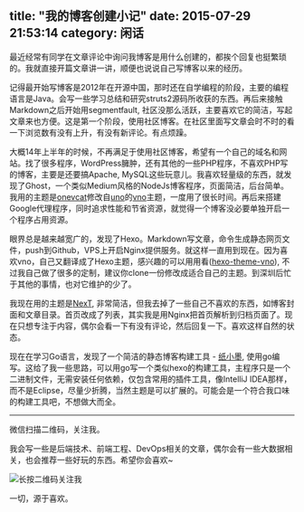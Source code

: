title: "我的博客创建小记"
date: 2015-07-29 21:53:14
category: 闲话
---

最近经常有同学在文章评论中询问我博客是用什么创建的，都挨个回复也挺繁琐的。我就直接开篇文章讲一讲，顺便也说说自己写博客以来的经历。

记得最开始写博客是2012年在开源中国，那时还在自学编程的阶段，主要的编程语言是Java。会写一些学习总结和研究struts2源码所收获的东西。再后来接触Markdown之后开始用segmentfault, 社区没那么活跃，主要喜欢它的简洁，写起文章来也方便。这是第一个阶段，使用社区博客。在社区里面写文章会时不时的看一下浏览数有没有上升，有没有新评论。有点烦躁。

大概14年上半年的时候，不再满足于使用社区博客，希望有一个自己的域名和网站。找了很多程序，WordPress臃肿，还有其他的一些PHP程序，不喜欢PHP写的博客，主要是还要搞Apache, MySQL这些玩意儿。我喜欢轻量级的东西，就发现了Ghost，一个类似Medium风格的NodeJs博客程序，页面简洁，后台简单。我用的主题是[onevcat](http://onevcat.com/)修改自[uno](https://github.com/daleanthony/uno)的[vno](https://github.com/onevcat/vno)主题，一度用了很长时间。再后来搭建Google代理程序，同时追求性能和节省资源，就觉得一个博客没必要单独开启一个程序占用资源。

眼界总是越来越宽广的，发现了Hexo。Markdown写文章，命令生成静态网页文件，push到Github，VPS上开启Nginx提供服务。就这样一直用到现在。因为喜欢vno，自己又翻译成了Hexo主题，感兴趣的可以用用看([hexo-theme-vno](https://github.com/lenbo-ma/hexo-theme-vno)), 不过我自己做了很多的定制，建议你clone一份修改成适合自己的主题。到深圳后忙于其他的事情，也对它维护的少了。

我现在用的主题是[NexT](https://github.com/iissnan/hexo-theme-next), 非常简洁，但我去掉了一些自己不喜欢的东西，如博客封面和文章目录。首页改成了列表，其实我是用Nginx把首页解析到归档页面了。现在只想专注于内容，偶尔会看一下有没有评论，然后回复一下。喜欢这样自然的状态。

现在在学习Go语言，发现了一个简洁的静态博客构建工具 - [纸小墨](http://www.inkpaper.io/index-zh.html), 使用go编写。这给了我一些思路，可以用go写一个类似hexo的构建工具，主程序只是一个二进制文件，无需安装任何依赖，仅包含常用的插件工具，像IntelliJ IDEA那样，而不是Eclipse，尽量少折腾，当然主题是可以扩展的。可能会是一个符合我口味的构建工具吧，不想做大而全。

---

微信扫描二维码，关注我。

我会写一些是后端技术、前端工程、DevOps相关的文章，偶尔会有一些大数据相关，也会推荐一些好玩的东西。希望你会喜欢~

![长按二维码关注我](http://ww4.sinaimg.cn/large/b196a42dgw1f2r0uqcno4j209k09kwef.jpg)

一切，源于喜欢。

